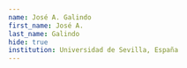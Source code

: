 ```yaml
---
name: José A. Galindo
first_name: José A. 
last_name: Galindo
hide: true
institution: Universidad de Sevilla, España
---
```

